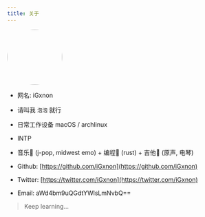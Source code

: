 ```yaml
---
title: 关于
---
```


<img src="/images/logo.png" width=128 height=128 style="border-radius: 100%;"/>

+ 网名: iGxnon
+ 请叫我 `泡泡` 就行
+ 日常工作设备 macOS / archlinux
+ INTP
+ 音乐🎵 (j-pop, midwest emo) + 编程🦀️ (rust) + 吉他🎸 (原声, 电琴)

+ Github: [https://github.com/iGxnon](https://github.com/iGxnon)
+ Twitter: [https://twitter.com/iGxnon](https://twitter.com/iGxnon)
+ Email: aWd4bm9uQGdtYWlsLmNvbQ==

> Keep learning...

<!--

> 「明明和大家在一起，却好像孤单一人」
>
>
> 「好想成为人类啊」
>
>
> 「为了不让自己偏离这世界」 
>
>
> 里世界入口：https://blog.skygard.work/inside

-->
